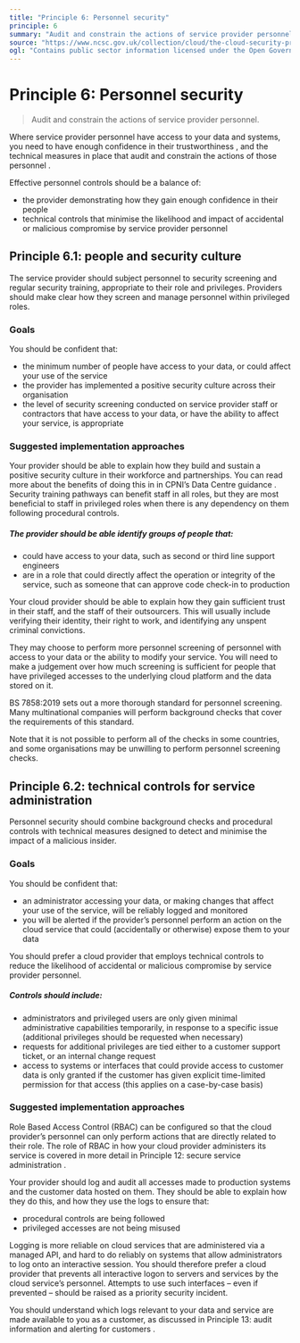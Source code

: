 ```yaml
---
title: "Principle 6: Personnel security"
principle: 6
summary: "Audit and constrain the actions of service provider personnel."
source: "https://www.ncsc.gov.uk/collection/cloud/the-cloud-security-principles/principle-6-personnel-security"
ogl: "Contains public sector information licensed under the Open Government Licence v3.0. https://www.nationalarchives.gov.uk/doc/open-government-licence/version/3/"
---
```


# Principle 6: Personnel security

> Audit and constrain the actions of service provider personnel.

Where service provider personnel have access to your data and systems, you need to have enough confidence in their trustworthiness , and the technical measures in place that audit and constrain the actions of those personnel .

Effective personnel controls should be a balance of:

- the provider demonstrating how they gain enough confidence in their people
- technical controls that minimise the likelihood and impact of accidental or malicious compromise by service provider personnel

## Principle 6.1: people and security culture

The service provider should subject personnel to security screening and regular security training, appropriate to their role and privileges. Providers should make clear how they screen and manage personnel within privileged roles.

### Goals

You should be confident that:

- the minimum number of people have access to your data, or could affect your use of the service
- the provider has implemented a positive security culture across their organisation
- the level of security screening conducted on service provider staff or contractors that have access to your data, or have the ability to affect your service, is appropriate

### Suggested implementation approaches

Your provider should be able to explain how they build and sustain a positive security culture in their workforce and partnerships. You can read more about the benefits of doing this in in CPNI’s Data Centre guidance . Security training pathways can benefit staff in all roles, but they are most beneficial to staff in privileged roles when there is any dependency on them following procedural controls.

##### The provider should be able identify groups of people that:

- could have access to your data, such as second or third line support engineers
- are in a role that could directly affect the operation or integrity of the service, such as someone that can approve code check-in to production

Your cloud provider should be able to explain how they gain sufficient trust in their staff, and the staff of their outsourcers. This will usually include verifying their identity, their right to work, and identifying any unspent criminal convictions.

They may choose to perform more personnel screening of personnel with access to your data or the ability to modify your service. You will need to make a judgement over how much screening is sufficient for people that have privileged accesses to the underlying cloud platform and the data stored on it.

BS 7858:2019 sets out a more thorough standard for personnel screening. Many multinational companies will perform background checks that cover the requirements of this standard.

Note that it is not possible to perform all of the checks in some countries, and some organisations may be unwilling to perform personnel screening checks.

## Principle 6.2: technical controls for service administration

Personnel security should combine background checks and procedural controls with technical measures designed to detect and minimise the impact of a malicious insider.

### Goals

You should be confident that:

- an administrator accessing your data, or making changes that affect your use of the service, will be reliably logged and monitored
- you will be alerted if the provider’s personnel perform an action on the cloud service that could (accidentally or otherwise) expose them to your data

You should prefer a cloud provider that employs technical controls to reduce the likelihood of accidental or malicious compromise by service provider personnel.

##### Controls should include:

- administrators and privileged users are only given minimal administrative capabilities temporarily, in response to a specific issue (additional privileges should be requested when necessary)
- requests for additional privileges are tied either to a customer support ticket, or an internal change request
- access to systems or interfaces that could provide access to customer data is only granted if the customer has given explicit time-limited permission for that access (this applies on a case-by-case basis)

### Suggested implementation approaches

Role Based Access Control (RBAC) can be configured so that the cloud provider’s personnel can only perform actions that are directly related to their role. The role of RBAC in how your cloud provider administers its service is covered in more detail in Principle 12: secure service administration .

Your provider should log and audit all accesses made to production systems and the customer data hosted on them. They should be able to explain how they do this, and how they use the logs to ensure that:

- procedural controls are being followed
- privileged accesses are not being misused

Logging is more reliable on cloud services that are administered via a managed API, and hard to do reliably on systems that allow administrators to log onto an interactive session. You should therefore prefer a cloud provider that prevents all interactive logon to servers and services by the cloud service’s personnel. Attempts to use such interfaces – even if prevented – should be raised as a priority security incident.

You should understand which logs relevant to your data and service are made available to you as a customer, as discussed in Principle 13: audit information and alerting for customers .
